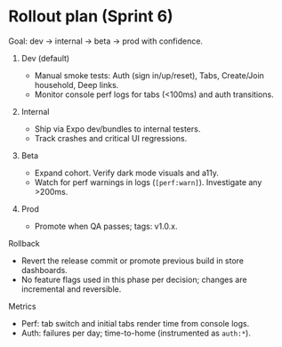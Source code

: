 # Rollout plan (Sprint 6)

Goal: dev → internal → beta → prod with confidence.

1. Dev (default)
   - Manual smoke tests: Auth (sign in/up/reset), Tabs, Create/Join household, Deep links.
   - Monitor console perf logs for tabs (<100ms) and auth transitions.

2. Internal
   - Ship via Expo dev/bundles to internal testers.
   - Track crashes and critical UI regressions.

3. Beta
   - Expand cohort. Verify dark mode visuals and a11y.
   - Watch for perf warnings in logs (`[perf:warn]`). Investigate any >200ms.

4. Prod
   - Promote when QA passes; tags: v1.0.x.

Rollback

- Revert the release commit or promote previous build in store dashboards.
- No feature flags used in this phase per decision; changes are incremental and reversible.

Metrics

- Perf: tab switch and initial tabs render time from console logs.
- Auth: failures per day; time-to-home (instrumented as `auth:*`).
